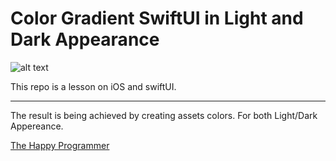 <h1>
    Color Gradient SwiftUI in Light and Dark Appearance
</h1>

![alt text](https://github.com/[username]/[reponame]/blob/[branch]/image.jpg?raw=true)


<p>
    This repo is a lesson on iOS and swiftUI. 
</p>
<hr>

<p>
    The result is being achieved by creating assets colors. For both Light/Dark Appereance. 
</p>

<a href="https://thehappyprogrammer.com/color-gradient-swiftui/">The Happy Programmer</a>
